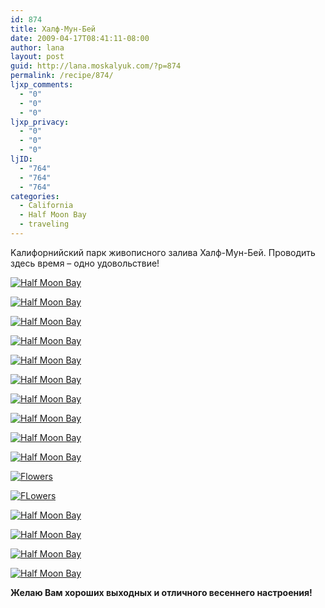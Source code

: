 ```yaml
---
id: 874
title: Халф-Мун-Бей
date: 2009-04-17T08:41:11-08:00
author: lana
layout: post
guid: http://lana.moskalyuk.com/?p=874
permalink: /recipe/874/
ljxp_comments:
  - "0"
  - "0"
  - "0"
ljxp_privacy:
  - "0"
  - "0"
  - "0"
ljID:
  - "764"
  - "764"
  - "764"
categories:
  - California
  - Half Moon Bay
  - traveling
---
```

Kалифорнийский парк живописного залива Халф-Мун-Бей. Проводить здесь время &#8211; одно удовольствие!

<a class="flickr-image alignnone" title="Half Moon Bay" rel="flickr-mgr" href="http://www.flickr.com/photos/67405678@N00/3448738269/"><img class="flickr-medium" src="http://farm4.static.flickr.com/3315/3448738269_06c05e6d5a.jpg" alt="Half Moon Bay" /></a>

<!--more-->

<a class="flickr-image alignnone" title="Half Moon Bay" rel="flickr-mgr" href="http://www.flickr.com/photos/67405678@N00/3448771517/"><img class="flickr-medium" src="http://farm4.static.flickr.com/3627/3448771517_d53101e572.jpg" alt="Half Moon Bay" /></a>

<a class="flickr-image alignnone" title="Half Moon Bay" rel="flickr-mgr" href="http://www.flickr.com/photos/67405678@N00/3449583682/"><img class="flickr-medium" src="http://farm4.static.flickr.com/3339/3449583682_df86d1c81c.jpg" alt="Half Moon Bay" /></a>

<a class="flickr-image alignnone" title="Half Moon Bay" rel="flickr-mgr" href="http://www.flickr.com/photos/67405678@N00/3448764169/"><img class="flickr-medium" src="http://farm4.static.flickr.com/3409/3448764169_50917d0271.jpg" alt="Half Moon Bay" /></a>

<a class="flickr-image alignnone" title="Half Moon Bay" rel="flickr-mgr" href="http://www.flickr.com/photos/67405678@N00/3448760459/"><img class="flickr-medium" src="http://farm4.static.flickr.com/3631/3448760459_aef760c131.jpg" alt="Half Moon Bay" /></a>

<a class="flickr-image alignnone" title="Half Moon Bay" rel="flickr-mgr" href="http://www.flickr.com/photos/67405678@N00/3449575114/"><img class="flickr-medium" src="http://farm4.static.flickr.com/3553/3449575114_d915f96eb8.jpg" alt="Half Moon Bay" /></a>

<a class="flickr-image alignnone" title="Half Moon Bay" rel="flickr-mgr" href="http://www.flickr.com/photos/67405678@N00/3448748189/"><img class="flickr-medium" src="http://farm4.static.flickr.com/3540/3448748189_cc8b1f4b37.jpg" alt="Half Moon Bay" /></a>

<a class="flickr-image alignnone" title="Half Moon Bay" rel="flickr-mgr" href="http://www.flickr.com/photos/67405678@N00/3448745781/"><img class="flickr-medium" src="http://farm4.static.flickr.com/3358/3448745781_7800b45794.jpg" alt="Half Moon Bay" /></a>

<a class="flickr-image alignnone" title="Half Moon Bay" rel="flickr-mgr" href="http://www.flickr.com/photos/67405678@N00/3448744951/"><img class="flickr-medium" src="http://farm4.static.flickr.com/3593/3448744951_7cd04a78c9.jpg" alt="Half Moon Bay" /></a>

<a class="flickr-image alignnone" title="Half Moon Bay" rel="flickr-mgr" href="http://www.flickr.com/photos/67405678@N00/3449559636/"><img class="flickr-medium" src="http://farm4.static.flickr.com/3553/3449559636_1627fc347c.jpg" alt="Half Moon Bay" /></a>

<a class="flickr-image alignnone" title="Flowers" rel="flickr-mgr" href="http://www.flickr.com/photos/67405678@N00/3449552630/"><img class="flickr-medium" src="http://farm4.static.flickr.com/3631/3449552630_43fc2c5f59.jpg" alt="Flowers" /></a>

<a class="flickr-image alignnone" title="FLowers" rel="flickr-mgr" href="http://www.flickr.com/photos/67405678@N00/3449550100/"><img class="flickr-medium" src="http://farm4.static.flickr.com/3552/3449550100_445f11c61b.jpg" alt="FLowers" /></a>

<a class="flickr-image alignnone" title="Half Moon Bay" rel="flickr-mgr" href="http://www.flickr.com/photos/67405678@N00/3449547868/"><img class="flickr-medium" src="http://farm4.static.flickr.com/3299/3449547868_ecd88bc6d7.jpg" alt="Half Moon Bay" /></a>

<a class="flickr-image alignnone" title="Half Moon Bay" rel="flickr-mgr" href="http://www.flickr.com/photos/67405678@N00/3448731373/"><img class="flickr-medium" src="http://farm4.static.flickr.com/3638/3448731373_1613574117.jpg" alt="Half Moon Bay" /></a>

<a class="flickr-image alignnone" title="Half Moon Bay" rel="flickr-mgr" href="http://www.flickr.com/photos/67405678@N00/3448721415/"><img class="flickr-medium" src="http://farm4.static.flickr.com/3060/3448721415_c29ced7ac4.jpg" alt="Half Moon Bay" /></a>

<a class="flickr-image alignnone" title="Half Moon Bay" rel="flickr-mgr" href="http://www.flickr.com/photos/67405678@N00/3449531620/"><img class="flickr-medium" src="http://farm4.static.flickr.com/3552/3449531620_04e6c7171e.jpg" alt="Half Moon Bay" /></a>

**Желаю Вам хороших выходных и отличного весеннего настроения!**